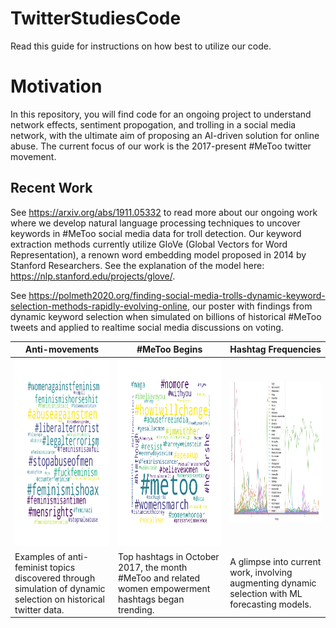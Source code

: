 # TwitterStudiesCode


Read this guide for instructions on how best to utilize our code.

# Motivation 

In this repository, you will find code for an ongoing project to understand network effects, 
sentiment propogation, and trolling in a social media network, with 
the ultimate aim of proposing an AI-driven solution for online abuse. 
The current focus of our work is the 2017-present #MeToo twitter movement. 



## Recent Work 
See https://arxiv.org/abs/1911.05332 to read more about our ongoing work where we develop
natural language processing techniques to uncover keywords in #MeToo social media 
data for troll detection. Our keyword extraction methods currently utilize GloVe (Global Vectors for 
Word Representation), a renown word embedding model proposed in 2014 by Stanford Researchers.
See the explanation of the model here: https://nlp.stanford.edu/projects/glove/.


See https://polmeth2020.org/finding-social-media-trolls-dynamic-keyword-selection-methods-rapidly-evolving-online, 
our poster with findings from dynamic keyword selection when simulated on billions of historical #MeToo tweets and applied to realtime 
social media discussions on voting.

| Anti-movements  | #MeToo Begins | Hashtag Frequencies |
| ------------- | ------------- | ------------ |
|  <img src="/twitter/troll_example.png" width="300" height="300">   |  <img src="/twitter/WH_Oct17.png" width="300" height="300">   |  <img src="/twitter/freq-analysis.png" width="350" height="225">  |
| Examples of anti-feminist topics discovered through simulation of dynamic selection on historical twitter data. | Top hashtags in October 2017, the month #MeToo and related women empowerment hashtags began trending. | A glimpse into current work, involving augmenting dynamic selection with ML forecasting models.  |




